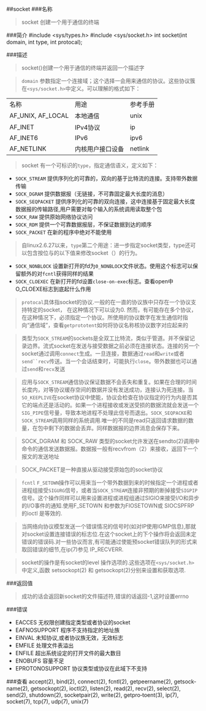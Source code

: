 ##socket
###名称
> socket 创建一个用于通信的终端

###简介
	#include <sys/types.h>
	#include <sys/socket.h>
	int socket(int domain, int type, int protocal);

###描述
> socket()创建一个用于通信的终端并返回一个描述字

> `domain` 参数指定一个连接域；这个选择一会用来通信的协议。这些协议簇在`<sys/socket.h>`中定义。可以理解的格式如下：

<table>
	<tr>
       <td>名称</td>
       <td>用途</td>
       <td>参考手册</td>
    </tr>
	<tr>
	<td>AF_UNIX, AF_LOCAL</td>
	<td>本地通信</td>
	<td>unix </td>
	</tr>
	<tr>
	<td>AF_INET</td>
	<td>IPv4协议</td>
	<td>ip</td>
	</tr>
	<tr>
	<td>AF_INET6</td>
	<td>IPv6</td>
	<td>ipv6 </td>
	</tr>
	<tr>
	<td>AF_NETLINK</td>
	<td>内核用户接口设备</td>
	<td>netlink</td>
	</tr>
</table>

> socket 有一个可标识的`type`，指定通信语义，定义如下：
* `SOCK_STREAM` 提供序列化的可靠的，双向的基于比特流的连接。支持带外数据传输
* `SOCK_DGRAM` 提供数据报（无链接，不可靠固定最大长度的消息）
* `SOCK_SEQPACKET` 提供序列化的可靠的双向连接，这中连接基于固定最大长度数据报的传输路径,用户需要对每个输入的系统调用读取整个包
* `SOCK_RAW` 提供原始网络协议访问
* `SOCK_RDM` 提供一个可靠数据报层，不保证数据到达的顺序
* `SOCK_PACKET` 在新的程序中绝对不能使用
> 自linux2.6.27以来，`type`第二个用途：进一步指定socket类型，type还可以包含按位与的以下值来修改socket（）的行为。
* `SOCK_NONBLOCK` 设置新打开的fd为`0_NONBLOCK`文件状态。使用这个标志可以保留额外的对`fcntl`获得同样的结果
* `SOCK_CLOEXEC` 在新打开的fd设置`close-on-exec`标志。查看open中O_CLOEXE标志到底起什么作用
> `protocal`具体指socket的协议.一般的在一直的协议族中只存在一个协议支持特定的socket， 在这种情况下可以设为0. 然而，有可能存在多个协议，在这种情况下，必须指定一个协议。所使用的协议数字在发生通信时指向“通信域”，查看`getprototent`如何将协议名称核协议数字对应起来的

> 类型为`SOCK_STREAM`的sockets是全双工比特流，类似于管道。并不保留记录边界。流式socket在发送与接受数据之前必须在连接状态。连接的另一个socket通过调用`connect`生成。一旦连接，数据通过`read`和`write`或者`send``recv`传送。当一个会话结束时，可能执行`close`。带外数据也可以通过`send`和`recv`发送

> 应用与`SOCK_STREAM`通信协议保证数据不会丢失和重复。如果在合理的时间长度内，对等协议缓存空间的数据并没有发送成功，连接认为死连接。当`SO_KEEPLIVE`在socket协议中使能，协议会检查在协议指定的行为内是否其它的端点还是活动的。如果一个进程接收或发送受损的数据流就会发送一个`SIG_PIPE`信号量，导致本地进程不处理此信号而退出。`SOCK_SEQPACKE`和`SOCK_STREAM`调用同样的系统调用.唯一的不同是read只返回请求数据的数量，在包中剩下的数据会丢弃。同样数据报的边界消息会保存下来。

> SOCK_DGRAM 和 SOCK_RAW 类型的socket允许发送在sendto(2)调用中命令的通信发送数据报。数据报一般有recvfrom（2）来接收，返回下一个报文的发送地址

> SOCK_PACKET是一种直接从驱动接受原始包的socket协议

> `fcntl` `F_SETOWN`操作可以用来当一个带外数据到来的时候指定一个进程或者进程组接受`SIGURG`信号，或者当`SOCK_STREAM`连接非预期的断掉接受`SIGPIP`信号。这个操作同样可以用来设置进程或进程组通过SIGIO来接受I/O和异步的I/O事件的通知.使用F_SETOWN 和参数为FIOSETOWN或 SIOCSPFRP的ioctl 是等效的.

> 当网络向协议模型发送一个错误情况的信号时(如对IP使用IGMP信息),那就对socket设置连接错误的标志位.在这个socket上的下个操作将会返回未定错误的错误码.对一些协议而言,有可能通过使能预socket错误队列的形式来取回错误的细节,在ip(7)参见 IP_RECVERR.

>socket的操作是有socket的level 操作选项的.这些选项在`<sys/socket.h>`中定义,函数 setsockopt(2) 和 getsockopt(2)分别来设置和获取选项.

###返回值
> 成功的话会返回新socket的文件描述符,错误的话返回-1,这时设置errno

###错误
* EACCES 无权限创建指定类型或者协议的socket
* EAFNOSUPPORT 程序不支持指定的地址族
*  EINVAL 未知协议,或者协议族无效，无效标志
* EMFILE 处理文件表溢出
* ENFILE 超出系统设定的打开文件的最大数目
*  ENOBUFS 容量不足
*  EPROTONOSUPPORT 协议类型或协议在此域下不支持

###查看
accept(2),  bind(2),  connect(2),  fcntl(2),  getpeername(2),  getsock‐name(2),   getsockopt(2),   ioctl(2),   listen(2),   read(2),  recv(2), select(2),  send(2),  shutdown(2),  socketpair(2),  write(2),   getpro‐toent(3), ip(7), socket(7), tcp(7), udp(7), unix(7)

